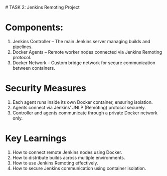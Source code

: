 #﻿ TASK 2: Jenkins Remoting Project
# Components:
1. Jenkins Controller – The main Jenkins server managing builds and pipelines.
2. Docker Agents – Remote worker nodes connected via Jenkins Remoting protocol.
3. Docker Network – Custom bridge network for secure communication between containers.

# Security Measures

1. Each agent runs inside its own Docker container, ensuring isolation.
2. Agents connect via Jenkins’ JNLP (Remoting) protocol securely.
3. Controller and agents communicate through a private Docker network only.

# Key Learnings

1. How to connect remote Jenkins nodes using Docker.
2. How to distribute builds across multiple environments.
3. How to use Jenkins Remoting effectively.
4. How to secure Jenkins communication using container isolation.







